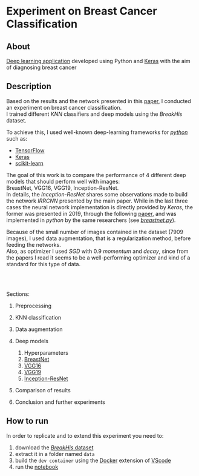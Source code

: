 # Experiment on Breast Cancer Classification

## About

[Deep learning application](/project.ipynb) developed using Python and [Keras](https://keras.io/)
with the aim of diagnosing breast cancer

## Description

Based on the results and the network presented in this
[paper](https://arxiv.org/abs/1811.04241), I conducted an experiment on breast
cancer classification.<br> I trained different _KNN_ classifiers and deep models
using the _BreakHis_ dataset.

To achieve this, I used well-known deep-learning frameworks for
[_python_](https://www.python.org/) such as:

-   [TensorFlow](https://www.tensorflow.org/)
-   [Keras](https://www.tensorflow.org/api_docs/python/tf/keras)
-   [scikit-learn](https://scikit-learn.org/)

The goal of this work is to compare the performance of 4 different deep models
that should perform well with images:<br> BreastNet, VGG16, VGG19,
Inception-ResNet.<br> In details, the _Inception-ResNet_ shares some
observations made to build the network _IRRCNN_ presented by the main paper.
While in the last three cases the neural network implementation is directly
provided by _Keras_, the former was presented in 2019, through the following
[paper](https://www.sciencedirect.com/science/article/pii/S0378437119319995),
and was implemented in _python_ by the same researchers (see
[_breastnet.py_](https://github.com/dariocurr/dl_project/blob/main/breastnet.py)).<br>

Because of the small number of images contained in the dataset (7909 images), I
used data augmentation, that is a regularization method, before feeding the
networks.<br> Also, as optimizer I used _SGD_ with 0.9 _momentum_ and _decay_,
since from the papers I read it seems to be a well-performing optimizer and kind
of a standard for this type of data.

<br>

<br>

Sections:

1. Preprocessing

2. KNN classification

3. Data augmentation

4. Deep models

    1. Hyperparameters
    2. [BreastNet](https://www.sciencedirect.com/science/article/pii/S0378437119319995)
    3. [VGG16](https://arxiv.org/abs/1409.1556)
    4. [VGG19](https://arxiv.org/abs/1409.1556)
    5. [Inception-ResNet](https://arxiv.org/abs/1602.07261)

5. Comparison of results

6. Conclusion and further experiments

## How to run

In order to replicate and to extend this experiment you need to:

1. download the
   [_BreakHis_ dataset](https://web.inf.ufpr.br/vri/databases/breast-cancer-histopathological-database-breakhis/)
2. extract it in a folder named `data`
3. build the `dev container` using the [Docker](https://www.docker.com/)
   extension of [VScode](https://code.visualstudio.com/)
4. run the [notebook](/project.ipynb)
